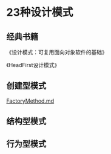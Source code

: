 # 23种设计模式

## 经典书籍

《设计模式：可复用面向对象软件的基础》

《HeadFirst设计模式》

## 创建型模式

[FactoryMethod.md](https://github.com/niu0217/Documents/blob/main/C%2B%2B/standard/DesignPatterns/FactoryMethod.md)

## 结构型模式

## 行为型模式
